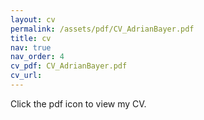 ```yaml
---
layout: cv
permalink: /assets/pdf/CV_AdrianBayer.pdf
title: cv
nav: true
nav_order: 4
cv_pdf: CV_AdrianBayer.pdf
cv_url: 
---
```


Click the pdf icon to view my CV.
